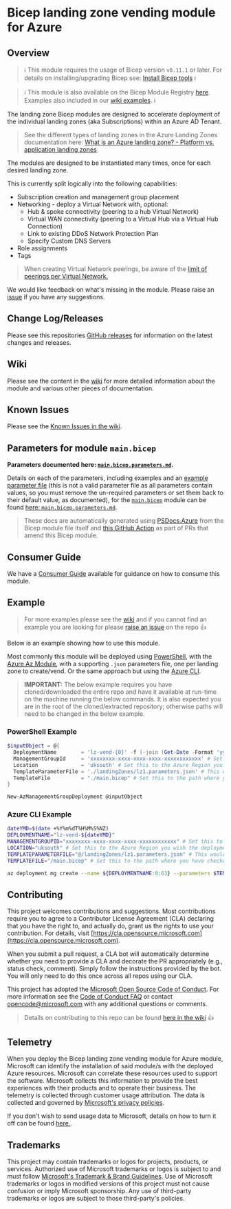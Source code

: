# Bicep landing zone vending module for Azure

## Overview

> ℹ️ This module requires the usage of Bicep version `v0.11.1` or later. For details on installing/upgrading Bicep see: [Install Bicep tools](https://learn.microsoft.com/azure/azure-resource-manager/bicep/install) ℹ️

> ℹ️ This module is also available on the Bicep Module Registry [here](https://github.com/Azure/bicep-registry-modules/tree/main/modules/lz/sub-vending). Examples also included in our [wiki examples](https://github.com/Azure/bicep-lz-vending/wiki/examples). ℹ️

The landing zone Bicep modules are designed to accelerate deployment of the individual landing zones (aka Subscriptions) within an Azure AD Tenant.

> See the different types of landing zones in the Azure Landing Zones documentation here: [What is an Azure landing zone? - Platform vs. application landing zones](https://learn.microsoft.com/azure/cloud-adoption-framework/ready/landing-zone/#platform-vs-application-landing-zones)

The modules are designed to be instantiated many times, once for each desired landing zone.

This is currently split logically into the following capabilities:

- Subscription creation and management group placement
- Networking - deploy a Virtual Network with, optional:
  - Hub & spoke connectivity (peering to a hub Virtual Network)
  - Virtual WAN connectivity (peering to a Virtual Hub via a Virtual Hub Connection)
  - Link to existing DDoS Network Protection Plan
  - Specify Custom DNS Servers
- Role assignments
- Tags

> When creating Virtual Network peerings, be aware of the [limit of peerings per Virtual Network.](https://learn.microsoft.com/azure/azure-resource-manager/management/azure-subscription-service-limits?toc=%2Fazure%2Fvirtual-network%2Ftoc.json#azure-resource-manager-virtual-networking-limits)

We would like feedback on what's missing in the module. Please raise an [issue](https://github.com/Azure/bicep-lz-vending/issues) if you have any suggestions.

## Change Log/Releases

Please see this repositories [GitHub releases](https://github.com/Azure/bicep-lz-vending/releases) for information on the latest changes and releases.

## Wiki

Please see the content in the [wiki](https://github.com/Azure/bicep-lz-vending/wiki) for more detailed information about the module and various other pieces of documentation.

## Known Issues

Please see the [Known Issues in the wiki](https://github.com/Azure/bicep-lz-vending/wiki/knownissues).

## Parameters for module `main.bicep`

**Parameters documented here: [`main.bicep.parameters.md`](main.bicep.parameters.md).**

Details on each of the parameters, including examples and an [example parameter file](main.bicep.parameters.md#parameter-file) (this is not a valid parameter file as all parameters contain values, so you must remove the un-required parameters or set them back to their default value, as documented), for the [`main.bicep`](main.bicep) module can be found [here: `main.bicep.parameters.md`](main.bicep.parameters.md).

> These docs are automatically generated using [PSDocs.Azure](https://azure.github.io/PSDocs.Azure) from the Bicep module file itself and [this GitHub Action](.github/workflows/update-bicep-module-docs.yml) as part of PRs that amend this Bicep module.

## Consumer Guide

We have a [Consumer Guide](https://github.com/azure/bicep-lz-vending/wiki/consumerguide) available for guidance on how to consume this module.

## Example

> For more examples please see the [wiki](https://github.com/Azure/bicep-lz-vending/wiki) and if you cannot find an example you are looking for please [raise an issue](https://github.com/Azure/bicep-lz-vending/issues/new/choose) on the repo 👍

Below is an example showing how to use this module.

Most commonly this module will be deployed using [PowerShell](https://learn.microsoft.com/powershell/scripting/overview), with the [Azure Az Module](https://learn.microsoft.com/powershell/azure/what-is-azure-powershell), with a supporting `.json` parameters file, one per landing zone to create/vend. Or the same approach but using the [Azure CLI](https://learn.microsoft.com/cli/azure/what-is-azure-cli).

> **IMPORTANT:** The below example requires you have cloned/downloaded the entire repo and have it available at run-time on the machine running the below commands. It is also expected you are in the root of the cloned/extracted repository; otherwise paths will need to be changed in the below example.

### PowerShell Example

```powershell
$inputObject = @{
  DeploymentName        = 'lz-vend-{0}' -f (-join (Get-Date -Format 'yyyyMMddTHHMMssffffZ')[0..63])
  ManagementGroupId     = 'xxxxxxxx-xxxx-xxxx-xxxx-xxxxxxxxxxxx' # Set this to the Management Group ID you wish to target the deployment against. NOTE: This isn't the Management Group that the Subscription will be moved to, that is specified via the parameters.
  Location              = 'uksouth' # Set this to the Azure Region you wish the deployment to be targeted against. NOTE: This isn't the Region that the Subscription's resources will be deployed to, that is specified via the parameters.
  TemplateParameterFile = './landingZones/lz1.parameters.json' # This would be changed to the specific file per landing zone.
  TemplateFile          = "./main.bicep" # Set this to the path where you have checked out this repo to.
}

New-AzManagementGroupDeployment @inputObject
```

### Azure CLI Example

```bash
dateYMD=$(date +%Y%m%dT%H%M%S%NZ)
DEPLOYMENTNAME="lz-vend-${dateYMD}"
MANAGEMENTGROUPID="xxxxxxxx-xxxx-xxxx-xxxx-xxxxxxxxxxxx" # Set this to the Management Group ID you wish to target the deployment against. NOTE: This isn't the Management Group that the Subscription will be moved to, that is specified via the parameters.
LOCATION="uksouth" # Set this to the Azure Region you wish the deployment to be targeted against. NOTE: This isn't the Region that the Subscription's resources will be deployed to, that is specified via the parameters.
TEMPLATEPARAMETERFILE="@/landingZones/lz1.parameters.json" # This would be changed to the specific file per landing zone.
TEMPLATEFILE="/main.bicep" # Set this to the path where you have checked out this repo to.

az deployment mg create --name ${DEPLOYMENTNAME:0:63} --parameters $TEMPLATEPARAMETERFILE --location $LOCATION --management-group-id $MANAGEMENTGROUPID --template-file $TEMPLATEFILE
```

## Contributing

This project welcomes contributions and suggestions.
Most contributions require you to agree to a Contributor License Agreement (CLA)
declaring that you have the right to, and actually do, grant us the rights to use your contribution.
For details, visit [https://cla.opensource.microsoft.com](https://cla.opensource.microsoft.com).

When you submit a pull request, a CLA bot will automatically determine whether you need to provide
a CLA and decorate the PR appropriately (e.g., status check, comment).
Simply follow the instructions provided by the bot.
You will only need to do this once across all repos using our CLA.

This project has adopted the [Microsoft Open Source Code of Conduct](https://opensource.microsoft.com/codeofconduct/).
For more information see the [Code of Conduct FAQ](https://opensource.microsoft.com/codeofconduct/faq/) or
contact [opencode@microsoft.com](mailto:opencode@microsoft.com) with any additional questions or comments.

> Details on contributing to this repo can be found [here in the wiki](https://github.com/azure/bicep-lz-vending/wiki/contributing) 👍

## Telemetry

When you deploy the Bicep landing zone vending module for Azure module, Microsoft can identify the installation of said module/s with the deployed Azure resources. Microsoft can correlate these resources used to support the software. Microsoft collects this information to provide the best experiences with their products and to operate their business. The telemetry is collected through customer usage attribution. The data is collected and governed by [Microsoft's privacy policies](https://www.microsoft.com/trustcenter).

If you don't wish to send usage data to Microsoft, details on how to turn it off can be found [here.](https://github.com/azure/bicep-lz-vending/wiki/telemetry).

## Trademarks

This project may contain trademarks or logos for projects, products, or services.
Authorized use of Microsoft trademarks or logos is subject to and must follow
[Microsoft's Trademark & Brand Guidelines](https://www.microsoft.com/legal/intellectualproperty/trademarks/usage/general).
Use of Microsoft trademarks or logos in modified versions of this project must not cause confusion or imply Microsoft sponsorship.
Any use of third-party trademarks or logos are subject to those third-party's policies.

